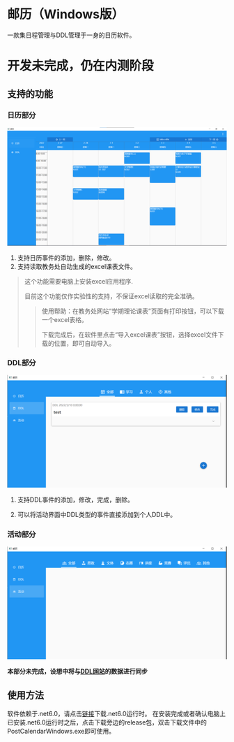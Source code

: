 # 邮历（Windows版）
一款集日程管理与DDL管理于一身的日历软件。 

# 开发未完成，仍在内测阶段

## 支持的功能
### 日历部分

![日历截图](/img/Calendar.png)

1. 支持日历事件的添加，删除，修改。
2. 支持读取教务处自动生成的excel课表文件。
> 这个功能需要电脑上安装excel应用程序.
>
> 目前这个功能仅作实验性的支持，不保证excel读取的完全准确。
>
> > 使用帮助：在教务处网站“学期理论课表”页面有打印按钮，可以下载一个excel表格。
> >
> > 下载完成后，在软件里点击“导入excel课表”按钮，选择excel文件下载的位置，即可自动导入。

### DDL部分
![DDL界面截图](/img/DDL.png)

1. 支持DDL事件的添加，修改，完成，删除。

2. 可以将活动界面中DDL类型的事件直接添加到个人DDL中。

### 活动部分

![活动截图](/img/Activity.png)

**本部分未完成，设想中将与[DDL网站](http://squidward.top)的数据进行同步**

## 使用方法

软件依赖于.net6.0，请点击[链接](https://dotnet.microsoft.com/zh-cn/download/dotnet/thank-you/runtime-desktop-6.0.2-windows-x64-installer)下载.net6.0运行时。 
在安装完成或者确认电脑上已安装.net6.0运行时之后，点击下载旁边的release包，双击下载文件中的PostCalendarWindows.exe即可使用。

